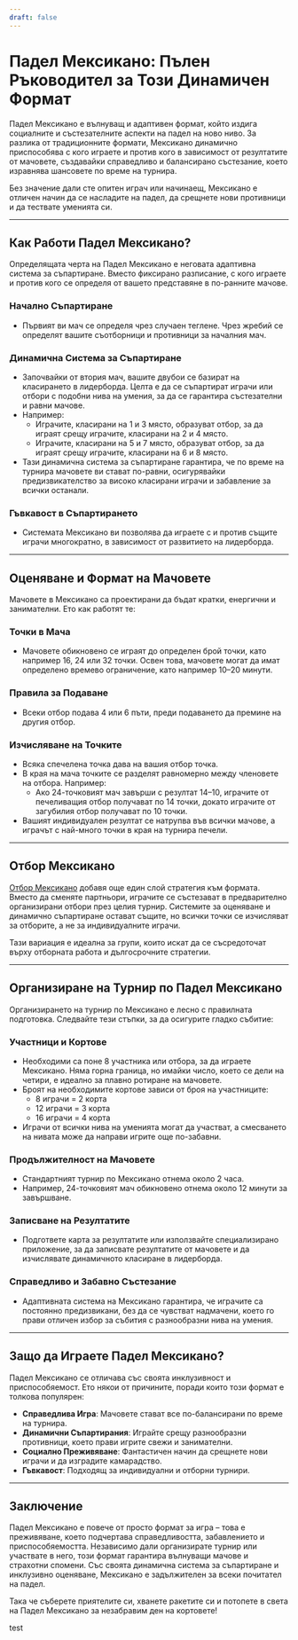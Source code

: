 ```yaml
---
draft: false
---
```


# Падел Мексикано: Пълен Ръководител за Този Динамичен Формат

Падел Мексикано е вълнуващ и адаптивен формат, който издига социалните и състезателните аспекти на падел на ново ниво. За разлика от традиционните формати, Мексикано динамично приспособява с кого играете и против кого в зависимост от резултатите от мачовете, създавайки справедливо и балансирано състезание, което изравнява шансовете по време на турнира.

Без значение дали сте опитен играч или начинаещ, Мексикано е отличен начин да се насладите на падел, да срещнете нови противници и да тествате уменията си.

---

## **Как Работи Падел Мексикано?**

Определящата черта на Падел Мексикано е неговата адаптивна система за съпартиране. Вместо фиксирано разписание, с кого играете и против кого се определя от вашето представяне в по-ранните мачове.

### **Начално Съпартиране**
- Първият ви мач се определя чрез случаен теглене. Чрез жребий се определят вашите съотборници и противници за началния мач.

### **Динамична Система за Съпартиране**
- Започвайки от втория мач, вашите двубои се базират на класирането в лидерборда. Целта е да се съпартират играчи или отбори с подобни нива на умения, за да се гарантира състезателни и равни мачове.
- Например:
  - Играчите, класирани на 1 и 3 място, образуват отбор, за да играят срещу играчите, класирани на 2 и 4 място.
  - Играчите, класирани на 5 и 7 място, образуват отбор, за да играят срещу играчите, класирани на 6 и 8 място.
- Тази динамична система за съпартиране гарантира, че по време на турнира мачовете ви стават по-равни, осигурявайки предизвикателство за високо класирани играчи и забавление за всички останали.

### **Гъвкавост в Съпартирането**
- Системата Мексикано ви позволява да играете с и против същите играчи многократно, в зависимост от развитието на лидерборда.

---

## **Оценяване и Формат на Мачовете**

Мачовете в Мексикано са проектирани да бъдат кратки, енергични и занимателни. Ето как работят те:

### **Точки в Мача**
- Мачовете обикновено се играят до определен брой точки, като например 16, 24 или 32 точки. Освен това, мачовете могат да имат определено времево ограничение, като например 10–20 минути.

### **Правила за Подаване**
- Всеки отбор подава 4 или 6 пъти, преди подаването да премине на другия отбор.

### **Изчисляване на Точките**
- Всяка спечелена точка дава на вашия отбор точка.
- В края на мача точките се разделят равномерно между членовете на отбора. Например:
  - Ако 24-точковият мач завърши с резултат 14–10, играчите от печеливащия отбор получават по 14 точки, докато играчите от загубилия отбор получават по 10 точки.
- Вашият индивидуален резултат се натрупва във всички мачове, а играчът с най-много точки в края на турнира печели.

---

## **Отбор Мексикано**

[Отбор Мексикано](/bg/team-mexicano) добавя още един слой стратегия към формата. Вместо да сменяте партньори, играчите се състезават в предварително организирани отбори през целия турнир. Системите за оценяване и динамично съпартиране остават същите, но всички точки се изчисляват за отборите, а не за индивидуалните играчи.

Тази вариация е идеална за групи, които искат да се съсредоточат върху отборната работа и дългосрочните стратегии.

---

## **Организиране на Турнир по Падел Мексикано**

Организирането на турнир по Мексикано е лесно с правилната подготовка. Следвайте тези стъпки, за да осигурите гладко събитие:

### **Участници и Кортове**
- Необходими са поне 8 участника или отбора, за да играете Мексикано. Няма горна граница, но имайки число, което се дели на четири, е идеално за плавно ротиране на мачовете.
- Броят на необходимите кортове зависи от броя на участниците:
  - 8 играчи = 2 корта
  - 12 играчи = 3 корта
  - 16 играчи = 4 корта
- Играчи от всички нива на уменията могат да участват, а смесването на нивата може да направи игрите още по-забавни.

### **Продължителност на Мачовете**
- Стандартният турнир по Мексикано отнема около 2 часа.
- Например, 24-точковият мач обикновено отнема около 12 минути за завършване.

### **Записване на Резултатите**
- Подгответе карта за резултатите или използвайте специализирано приложение, за да записвате резултатите от мачовете и да изчислявате динамичното класиране в лидерборда.

### **Справедливо и Забавно Състезание**
- Адаптивната система на Мексикано гарантира, че играчите са постоянно предизвикани, без да се чувстват надмачени, което го прави отличен избор за събития с разнообразни нива на умения.

---

## **Защо да Играете Падел Мексикано?**

Падел Мексикано се отличава със своята инклузивност и приспособяемост. Ето някои от причините, поради които този формат е толкова популярен:
- **Справедлива Игра**: Мачовете стават все по-балансирани по време на турнира.
- **Динамични Съпартирания**: Играйте срещу разнообразни противници, което прави игрите свежи и занимателни.
- **Социално Преживяване**: Фантастичен начин да срещнете нови играчи и да изградите камарадство.
- **Гъвкавост**: Подходящ за индивидуални и отборни турнири.

---

## **Заключение**

Падел Мексикано е повече от просто формат за игра – това е преживяване, което подчертава справедливостта, забавлението и приспособяемостта. Независимо дали организирате турнир или участвате в него, този формат гарантира вълнуващи мачове и страхотни спомени. Със своята динамична система за съпартиране и инклузивно оценяване, Мексикано е задължителен за всеки почитател на падел.

Така че съберете приятелите си, хванете ракетите си и потопете в света на Падел Мексикано за незабравим ден на кортовете!

test